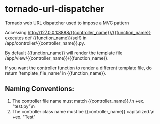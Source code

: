 tornado-url-dispatcher
======================

Tornado web URL dispatcher used to impose a MVC pattern


Accessing http://127.0.0.1:8888/{{controller_name}}/{{function_name}} executes def {{function_name}}(self) in /app/controller/{{controller_name}}.py.

By default {{function_name}} will render the template file /app/view/{{controller_name}}/{{function_name}}.

If you want the controller function to render a different template file, do return 'template_file_name' in {{function_name}}.



Naming Conventions:
--------------------
1. The controller file name must match {{controller_name}}.\n
    +ex. "test.py"\n
2. The controller class name must be {{controller_name}} capitalized.\n
    +ex. "Test"

